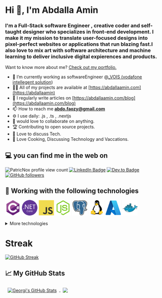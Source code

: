 # Hi 👋, I'm Abdalla Amin
### I'm a Full-Stack software Engineer , creative coder and self-taught designer who specializes in front-end development. I make it my mission to translate user-focused designs into pixel-perfect websites or applications that run blazing fast.I also love to mix art with software architecture and machine learning  to deliver inclusive digital expierences and products.

Want to know more about me? [Check out my portfolio.](https://abdallaamin.com)

- 🔭 I’m currently working as softwareEngineer @[_VOIS (vodafone intellegent solution](https://www.vodafone.com/))  
- 👨‍💻 All of my projects are available at [https://abdallaamin.com](https://abdallaamin)  
- 📝 I regularly write articles on [https://abdallaamin.com/blog](https://abdallaamin.com/blog)  
- 📫 How to reach me **abdo.faozy@gmail.com**
- ⚙️ I use daily: .js , .ts , .nextjs 
- 💬 would love to collaborate on anything.
- 🏆 Contributing to open source projects.
- 📧 Love to discuss Tech.
- 🌟 Love Cooking, Discussing Technology and Vaccations.

## 💻 you can find me in the web on 
![PatricNox profile view count](https://komarev.com/ghpvc/?username=abdallaamin&color=brightgreen)
[![LinkedIn Badge](https://img.shields.io/badge/LinkedIn-Profile-informational?style=flat&logo=linkedin&logoColor=white&color=0D76A8)](https://linkedin.com/in/abdallaamin)
[![Dev.to Badge](https://img.shields.io/badge/Dev.to-Profile-blue?logo=dev.to&style=flat)](https://dev.to/abdallaamin)
[![GitHub followers](https://img.shields.io/github/followers/abdallaamin?label=Follow&style=social)](https://github.com/abdallaamin/?tab=follow) 
  
## 💼 Working with the following technologies</h3>
<p align="left">
    <img src="https://raw.githubusercontent.com/devicons/devicon/master/icons/csharp/csharp-original.svg" alt="csharp" width="50" height="50" /> 
    <img src="https://raw.githubusercontent.com/devicons/devicon/master/icons/dotnetcore/dotnetcore-original.svg" alt="dotnet" width="50" height="50" />
    <img src="https://raw.githubusercontent.com/devicons/devicon/master/icons/javascript/javascript-original.svg" alt="javascript" width="50" height="50" />
    <img src="https://raw.githubusercontent.com/devicons/devicon/master/icons/nodejs/nodejs-original.svg" alt="nodejs" width="50" height="50" /> 
    <img src="https://raw.githubusercontent.com/devicons/devicon/master/icons/postgresql/postgresql-original.svg" alt="postgresql" width="50" height="50" /> 
    <img src="https://raw.githubusercontent.com/devicons/devicon/master/icons/linux/linux-original.svg" alt="linux" width="50" height="50" /> 
    <img src="https://raw.githubusercontent.com/devicons/devicon/master/icons/azure/azure-original.svg" alt="azure" width="50" height="50" />
    <img src="https://raw.githubusercontent.com/devicons/devicon/master/icons/docker/docker-original.svg" alt="docker" width="50" height="50" /> 
    <details>
        <summary>More technologies</summary>
        <img src="https://raw.githubusercontent.com/devicons/devicon/master/icons/amazonwebservices/amazonwebservices-original.svg" alt="aws" width="50" height="50" />
        <img src="https://cdn.jsdelivr.net/gh/devicons/devicon/icons/kubernetes/kubernetes-plain.svg" alt="kubernetes" width="50" height="50" />
        <img src="https://raw.githubusercontent.com/devicons/devicon/master/icons/typescript/typescript-original.svg" alt="typescript" width="50" height="50" /> 
        <img src="https://raw.githubusercontent.com/devicons/devicon/master/icons/php/php-original.svg" alt="php" width="50" height="50" /> 
        <img src="https://raw.githubusercontent.com/devicons/devicon/master/icons/react/react-original.svg" alt="react" width="50" height="50" /> 
        <img src="https://raw.githubusercontent.com/devicons/devicon/master/icons/webpack/webpack-original.svg" alt="webpack" width="50" height="50" />
        <img src="https://raw.githubusercontent.com/devicons/devicon/master/icons/git/git-original.svg" alt="git" width="50" height="50" />
        <img src="https://raw.githubusercontent.com/devicons/devicon/master/icons/laravel/laravel-plain.svg" alt="laravel" width="50" height="50" /> 
        <img src="https://raw.githubusercontent.com/devicons/devicon/master/icons/mongodb/mongodb-original.svg" alt="mongodb" width="50" height="50" /> 
        <img src="https://raw.githubusercontent.com/devicons/devicon/master/icons/mysql/mysql-original.svg" alt="mysql" width="50" height="50" /> 
        <img src="https://raw.githubusercontent.com/devicons/devicon/master/icons/nginx/nginx-original.svg" alt="nginx" width="50" height="50" />
        <img src="https://raw.githubusercontent.com/devicons/devicon/master/icons/redis/redis-original.svg" alt="redis" width="50" height="50" />
        <img src="https://raw.githubusercontent.com/devicons/devicon/master/icons/wordpress/wordpress-original.svg" alt="wordpress" width="50" height="50" />                             <img src="https://cdn.jsdelivr.net/gh/devicons/devicon/icons/microsoftsqlserver/microsoftsqlserver-plain-wordmark.svg" alt="sqlserver" width="50" height="50" />
        <img src="https://raw.githubusercontent.com/devicons/devicon/master/icons/visualstudio/visualstudio-plain.svg" alt="visualstudio" width="50" height="50" />    
    </details>
</p>

# Streak
[![GitHub Streak](http://github-readme-streak-stats.herokuapp.com?user=abdallaamin&theme=shades-of-purple&hide_border=true)](https://git.io/streak-stats)


## 📈 My GitHub Stats
<a href="https://github.com/abdallaamin">
  <img align="center" style="margin:0.5rem" src="https://github-readme-stats.vercel.app/api?username=abdallaamin&show_icons=true&line_height=27&count_private=true&title_color=ffffff&text_color=c9cacc&icon_color=4AB097&bg_color=1A2B34" alt="Georgi's GitHub Stats" />
</a>
<a href="https://github.com/abdallaamin">
  <img align="center" style="margin:0.5rem" src="https://github-readme-stats.vercel.app/api/top-langs/?username=abdallaamin&hide=html,css&title_color=ffffff&text_color=c9cacc&icon_color=4AB197&bg_color=1A2B34" />
</a>







